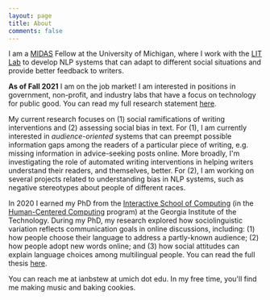 ```yaml
---
layout: page
title: About
comments: false
---
```

I am a [MIDAS](http://midas.umich.edu/) Fellow at the University of Michigan, where I work with the [LIT Lab](https://lit.eecs.umich.edu/) to develop NLP systems that can adapt to different social situations and provide better feedback to writers.

**As of Fall 2021** I am on the job market! 
I am interested in positions in government, non-profit, and industry labs that have a focus on technology for public good.
You can read my full research statement [here](../docs/research_statement_2021.pdf).

My current research focuses on (1) social ramifications of writing interventions and (2) assessing social bias in text.
For (1), I am currently interested in *audience-oriented* systems that can preempt possible information gaps among the readers of a particular piece of writing, e.g. missing information in advice-seeking posts online. 
More broadly, I'm investigating the role of automated writing interventions in helping writers understand their readers, and themselves, better.
For (2), I am working on several projects related to understanding bias in NLP systems, such as negative stereotypes about people of different races.
 
In 2020 I earned my PhD from the [Interactive School of Computing](http://www.ic.gatech.edu/) (in the [Human-Centered Computing](http://www.hcc.cc.gatech.edu) program) at the Georgia Institute of the Technology. 
During my PhD, my research explored how sociolinguistic variation reflects communication goals in online discussions, including: (1) how people choose their language to address a partly-known audience; (2) how people adopt new words online; and (3) how social attitudes can explain language choices among multilingual people.
You can read the full thesis [here](../docs/thesis.pdf). 

You can reach me at ianbstew at umich dot edu. In my free time, you'll find me making music and baking cookies.

